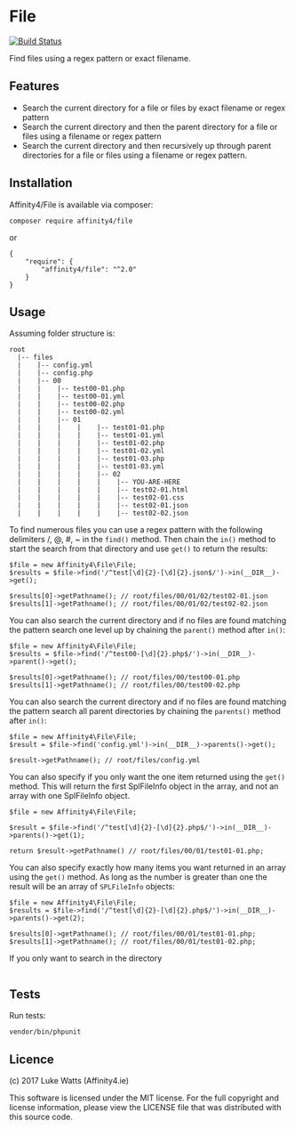 # File

[![Build Status](https://travis-ci.org/affinity4/File.svg?branch=master)](https://travis-ci.org/affinity4/File)

Find files using a regex pattern or exact filename.

## Features
 - Search the current directory for a file or files by exact filename or regex pattern
 - Search the current directory and then the parent directory for a file or files using a filename or regex pattern
 - Search the current directory and then recursively up through parent directories for a file or files using a filename or regex pattern.

## Installation
Affinity4/File is available via composer:

`composer require affinity4/file`

or

```
{
    "require": {
        "affinity4/file": "^2.0"
    }
}
```

## Usage
Assuming folder structure is:

```
root
  |-- files
  |    |-- config.yml
  |    |-- config.php
  |    |-- 00
  |    |    |-- test00-01.php
  |    |    |-- test00-01.yml
  |    |    |-- test00-02.php
  |    |    |-- test00-02.yml
  |    |    |-- 01
  |    |    |    |    |-- test01-01.php
  |    |    |    |    |-- test01-01.yml
  |    |    |    |    |-- test01-02.php
  |    |    |    |    |-- test01-02.yml
  |    |    |    |    |-- test01-03.php
  |    |    |    |    |-- test01-03.yml
  |    |    |    |    |-- 02
  |    |    |    |    |    |-- YOU-ARE-HERE
  |    |    |    |    |    |-- test02-01.html
  |    |    |    |    |    |-- test02-01.css
  |    |    |    |    |    |-- test02-01.json
  |    |    |    |    |    |-- test02-02.json
```

To find numerous files you can use a regex pattern with the following delimiters /, @, #, ~ in the `find()` method. Then chain the `in()` method to start the search from that directory and use `get()` to return the results:
``` 
$file = new Affinity4\File\File;
$results = $file->find('/^test[\d]{2}-[\d]{2}.json$/')->in(__DIR__)->get();

$results[0]->getPathname(); // root/files/00/01/02/test02-01.json
$results[1]->getPathname(); // root/files/00/01/02/test02-02.json
```

You can also search the current directory and if no files are found matching the pattern search one level up by chaining the `parent()` method after `in()`:

``` 
$file = new Affinity4\File\File;
$results = $file->find('/^test00-[\d]{2}.php$/')->in(__DIR__)->parent()->get();

$results[0]->getPathname(); // root/files/00/test00-01.php
$results[1]->getPathname(); // root/files/00/test00-02.php
``` 

You can also search the current directory and if no files are found matching the pattern search all parent directories by chaining the `parents()` method after `in()`:

```
$file = new Affinity4\File\File;
$result = $file->find('config.yml')->in(__DIR__)->parents()->get();

$result->getPathname(); // root/files/config.yml
```

You can also specify if you only want the one item returned using the `get()` method. This will return the first SplFileInfo object in the array, and not an array with one SplFileInfo object.
 
```
$file = new Affinity4\File\File;

$result = $file->find('/^test[\d]{2}-[\d]{2}.php$/')->in(__DIR__)->parents()->get(1);

return $result->getPathname() // root/files/00/01/test01-01.php;
```

You can also specify exactly how many items you want returned in an array using the `get()` method. As long as the number is greater than one the result will be an array of `SPLFileInfo` objects:

```
$file = new Affinity4\File\File;
$results = $file->find('/^test[\d]{2}-[\d]{2}.php$/')->in(__DIR__)->parents()->get(2);

$results[0]->getPathname(); // root/files/00/01/test01-01.php; 
$results[1]->getPathname(); // root/files/00/01/test01-02.php;
```

If you only want to search in the directory 
```

```

## Tests

Run tests:

```
vendor/bin/phpunit
```

## Licence
(c) 2017 Luke Watts (Affinity4.ie)

This software is licensed under the MIT license. For the
full copyright and license information, please view the
LICENSE file that was distributed with this source code.